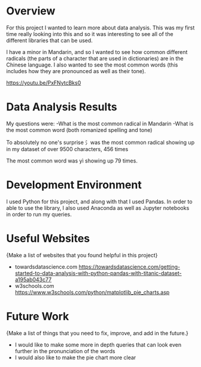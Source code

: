 # Overview

For this project I wanted to learn more about data analysis. This was my first time really looking into this
and so it was interesting to see all of the different libraries that can be used. 

I have a minor in Mandarin, and so I wanted to see how common different radicals (the parts of a character
that are used in dictionaries) are in the Chinese language. I also wanted to see the most common words (this includes how they are pronounced as well as their tone).


https://youtu.be/PxFNytcBks0

# Data Analysis Results

My questions were:
-What is the most common radical in Mandarin
-What is the most common word (both romanized spelling and tone)

To absolutely no one's surprise 氵was the most common radical showing up in my dataset of over 9500 characters, 456 times

The most common word was yì showing up 79 times.

# Development Environment

I used Python for this project, and along with that I used Pandas. In order to able to use the library, I also used Anaconda as well as Jupyter notebooks in order to run my queries.

# Useful Websites

{Make a list of websites that you found helpful in this project}
* towardsdatascience.com 
https://towardsdatascience.com/getting-started-to-data-analysis-with-python-pandas-with-titanic-dataset-a195ab043c77
* w3schools.com
https://www.w3schools.com/python/matplotlib_pie_charts.asp

# Future Work

{Make a list of things that you need to fix, improve, and add in the future.}
* I would like to make some more in depth queries that can look even further in the pronunciation of the words
* I would also like to make the pie chart more clear
